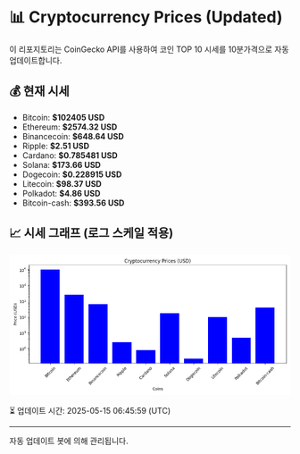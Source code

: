 
# 📊 Cryptocurrency Prices (Updated)

이 리포지토리는 CoinGecko API를 사용하여 코인 TOP 10 시세를 10분가격으로 자동 업데이트합니다.

## 💰 현재 시세
- Bitcoin: **$102405 USD**
- Ethereum: **$2574.32 USD**
- Binancecoin: **$648.64 USD**
- Ripple: **$2.51 USD**
- Cardano: **$0.785481 USD**
- Solana: **$173.66 USD**
- Dogecoin: **$0.228915 USD**
- Litecoin: **$98.37 USD**
- Polkadot: **$4.86 USD**
- Bitcoin-cash: **$393.56 USD**

## 📈 시세 그래프 (로그 스케일 적용)
![Crypto Prices](crypto_prices.png)

⏳ 업데이트 시간: 2025-05-15 06:45:59 (UTC)

---
자동 업데이트 봇에 의해 관리됩니다.
